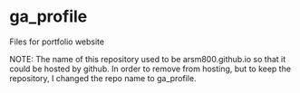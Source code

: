# ga_profile
Files for portfolio website

NOTE:  The name of this repository used to be arsm800.github.io so that it could be hosted by github.  In order to remove from hosting, but to keep the repository, I changed the repo name to ga_profile.
